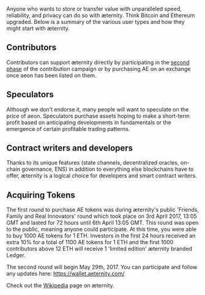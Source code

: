 Anyone who wants to store or transfer value with unparalleled speed, reliability, and privacy can do so with æternity. Think Bitcoin and Ethereum upgraded. Below is a summary of the various user types and how they might start with æternity.

## Contributors

Contributors can support æternity directly by participating in the [second phase](https://wallet.aeternity.com/) of the contribution campaign or by purchasing AE on an exchange once aeon has been listed on them.

## Speculators

Although we don't endorse it, many people will want to speculate on the price of aeon. Speculators purchase assets hoping to make a short-term profit based on anticipating developments in fundamentals or the emergence of certain profitable trading patterns.
 
## Contract writers and developers

Thanks to its unique features (state channels, decentralized oracles, on-chain governance, ENS) in addition to everything else blockchains have to offer, æternity is a logical choice for developers and smart contract writers.

## Acquiring Tokens

The first round to purchase AE tokens was during æternity's public 'Friends, Family and Real Innovators' round which took place on 3rd April 2017, 13:05 GMT and lasted for 72 hours until 6th April 13:05 GMT. This round was open to the public, meaning anyone could participate. At this time, you were able to buy 1000 AE tokens for 1 ETH. Investors in the first 24 hours received an extra 10% for a total of 1100 AE tokens for 1 ETH and the first 1000 contributors above 12 ETH will receive 1 'limited edition' æternity branded Ledger. 

The second round will begin May 29th, 2017. You can participate and follow any updates here: https://wallet.aeternity.com/


Check out the [Wikipedia](https://en.wikipedia.org/wiki/AEternity) page on æternity.
